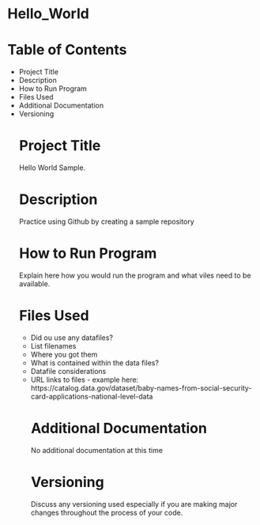 # Hello_World

  <h1>Table of Contents</h1>
  <ul>
  <li>Project Title</li>
  <li>Description</li>
  <li>How to Run Program</li>
  <li>Files Used</li>
  <li>Additional Documentation</li>
  <li>Versioning</li>

<h1>Project Title</h1>
Hello World Sample.

<h1>Description</h1>
Practice using Github by creating a sample repository

<h1>How to Run Program</h1>
Explain here how you would run the program and what viles need to be available.
  
<h1>Files Used</h1>
<ul>
  <li>Did ou use any datafiles?</li>
  <li>List filenames</li>
  <li>Where you got them</li>
  <li>What is contained within the data files?</li>
  <li>Datafile considerations</li>
  <li>URL links to files - example here: https://catalog.data.gov/dataset/baby-names-from-social-security-card-applications-national-level-data</li>
    
<h1>Additional Documentation</h1>
No additional documentation at this time

<h1>Versioning</h1>
Discuss any versioning used especially if you are making major changes throughout the process of your code.

